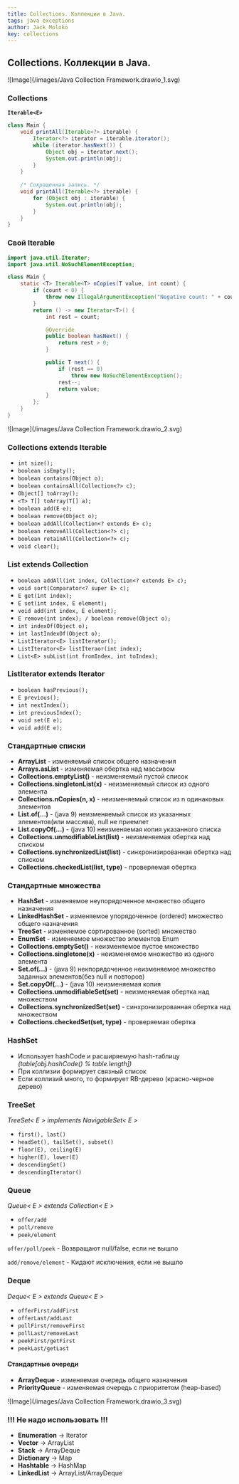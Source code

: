 ```yaml
---
title: Collections. Коллекции в Java.
tags: java exceptions
author: Jack Moloko
key: collections
---
```


## Collections. Коллекции в Java.

<!--more-->

![Image](/images/Java Collection Framework.drawio_1.svg)


### Collections

**`Iterable<E>`**
```java
class Main {
    void printAll(Iterable<?> iterable) {
        Iterator<?> iterator = iterable.iterator();
        while (iterator.hasNext()) {
            Object obj = iterator.next();
            System.out.println(obj);
        }
    }
    
    /* Сокращенная запись. */
    void printAll(Iterable<?> iterable) {
        for (Object obj : iterable) {
            System.out.println(obj);
        }
    }
}
```
### Свой Iterable

```java
import java.util.Iterator;
import java.util.NoSuchElementException;

class Main {
    static <T> Iterable<T> nCopies(T value, int count) {
        if (count < 0) {
            throw new IllegalArgumentException("Negative count: " + count);
        }
        return () -> new Iterator<T>() {
            int rest = count;

            @Override
            public boolean hasNext() {
                return rest > 0;
            }

            public T next() {
                if (rest == 0)
                    throw new NoSuchElementException();
                rest--;
                return value;
            }
        };
    }
}
```
![Image](/images/Java Collection Framework.drawio_2.svg)

### Collections<E> extends Iterable<E>
* `int size();`
* `boolean isEmpty();`
* `boolean contains(Object o);`
* `boolean containsAll(Collection<?> c);`
* `Object[] toArray(); `
* `<T> T[] toArray(T[] a);`
* `boolean add(E e);`
* `boolean remove(Object o);`
* `boolean addAll(Collection<? extends E> c);`
* `boolean removeAll(Collection<?> c);`
* `boolean retainAll(Collection<?> c);`
* `void clear();`

### List<E> extends Collection<E>
* `boolean addAll(int index, Collection<? extends E> c);`
* `void sort(Comparator<? super E> c);`
* `E get(int index);`
* `E set(int index, E element);`
* `void add(int index, E element);`
* `E remove(int index); / boolean remove(Object o);`
* `int indexOf(Object o);`
* `int lastIndexOf(Object o);`
* `ListIterator<E> listIterator();`
* `ListIterator<E> listIteraor(int index);`
* `List<E> subList(int fromIndex, int toIndex);`

### ListIterator<E> extends Iterator<E>
* `boolean hasPrevious();`
* `E previous();`
* `int nextIndex();`
* `int previousIndex();`
* `void set(E e);`
* `void add(E e);`

### Стандартные списки
* **ArrayList** - изменяемый список общего назначения
* **Arrays.asList** - изменяемая обертка над массивом
* **Collections.emptyList()** - неизменяемый пустой список
* **Collections.singletonList(x)** - неизменяемый список из одного элемента
* **Collections.nCopies(n, x)** - неизменяемый список из n одинаковых элементов
* **List.of(...)** - (java 9) неизменяемый список из указанных элементов(или массива), null не приемлет
* **List.copyOf(...)** - (java 10) неизменяемая копия указанного списка
* **Collections.unmodifiableList(list)** - неизменяемая обертка над списком
* **Collections.synchronizedList(list)** - синхронизированная обертка над списком
* **Collections.checkedList(list, type)** - проверяемая обертка

### Стандартные множества
* **HashSet** - изменяемое неупорядоченное множество общего назначения
* **LinkedHashSet** - изменяемое упорядоченное (ordered) множество общего назначения
* **TreeSet** - изменяемое сортированное (sorted) множество
* **EnumSet** - изменяемое множество элементов Enum
* **Collections.emptySet()** - неизменяемое пустое множество
* **Collections.singletone(x)** - неизменяемое множество из одного элемента
* **Set.of(...)** - (java 9) некпорядоченное неизменяемое множество заданных элементов(без null и повторов)
* **Set.copyOf(...)** - (java 10) неизменяемая копия
* **Collections.unmodifiableSet(set)** - неизменяемая обертка над множеством
* **Collections.synchronizedSet(set)** - синхронизированная обертка над множеством
* **Collections.checkedSet(set, type)** - проверяемая обертка

### HashSet
* Использует hashCode и расширяемую hash-таблицу 
  _(table[obj.hashCode() % table.length])_
* При коллизии формирует связный список
* Если коллизий много, то формирует RB-дерево (красно-черное дерево)

### TreeSet

_TreeSet< E > implements NavigableSet< E >_
* `first(), last()`
* `headSet(), tailSet(), subset()`
* `floor(E), ceiling(E)`
* `higher(E), lower(E)`
* `descendingSet()`
* `descendingIterator()`

### Queue

_Queue< E > extends Collection< E >_
* `offer/add`
* `poll/remove`
* `peek/element`

`offer/poll/peek` - Возвращают null/false, если не вышло

`add/remove/element` - Кидают исключения, если не вышло
 
### Deque

_Deque< E > extends Queue< E >_
* `offerFirst/addFirst`
* `offerLast/addLast`
* `pollFirst/removeFirst`
* `pollLast/removeLast`
* `peekFirst/getFirst`
* `peekLast/getLast`

#### Стандартные очереди
* **ArrayDeque** - изменяемая очередь общего назначения
* **PriorityQueue** - изменяемая очередь с приоритетом (heap-based)

![Image](/images/Java Collection Framework.drawio_3.svg)

### !!! Не надо использовать !!!
* **Enumeration** -> Iterator
* **Vector** -> ArrayList
* **Stack** -> ArrayDeque
* **Dictionary** -> Map
* **Hashtable** -> HashMap
* **LinkedList** -> ArrayList/ArrayDeque

